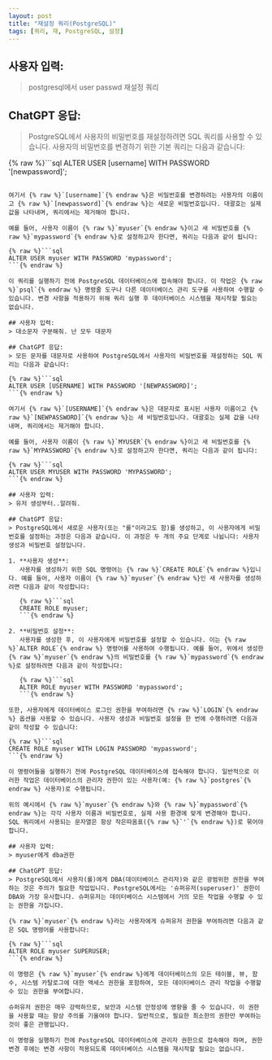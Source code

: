```yaml
---
layout: post
title: "재설정 쿼리(PostgreSQL)"
tags: [쿼리, 재, PostgreSQL, 설정]
---
```


## 사용자 입력:
> postgresql에서 user passwd 재설정 쿼리

## ChatGPT 응답:
> PostgreSQL에서 사용자의 비밀번호를 재설정하려면 SQL 쿼리를 사용할 수 있습니다. 사용자의 비밀번호를 변경하기 위한 기본 쿼리는 다음과 같습니다:

{% raw %}```sql
ALTER USER [username] WITH PASSWORD '[newpassword]';
```{% endraw %}

여기서 {% raw %}`[username]`{% endraw %}은 비밀번호를 변경하려는 사용자의 이름이고 {% raw %}`[newpassword]`{% endraw %}는 새로운 비밀번호입니다. 대괄호는 실제 값을 나타내며, 쿼리에서는 제거해야 합니다.

예를 들어, 사용자 이름이 {% raw %}`myuser`{% endraw %}이고 새 비밀번호를 {% raw %}`mypassword`{% endraw %}로 설정하고자 한다면, 쿼리는 다음과 같이 됩니다:

{% raw %}```sql
ALTER USER myuser WITH PASSWORD 'mypassword';
```{% endraw %}

이 쿼리를 실행하기 전에 PostgreSQL 데이터베이스에 접속해야 합니다. 이 작업은 {% raw %}`psql`{% endraw %} 명령줄 도구나 다른 데이터베이스 관리 도구를 사용하여 수행할 수 있습니다. 변경 사항을 적용하기 위해 쿼리 실행 후 데이터베이스 시스템을 재시작할 필요는 없습니다.

## 사용자 입력:
> 대소문자 구분해줘. 난 모두 대문자

## ChatGPT 응답:
> 모든 문자를 대문자로 사용하여 PostgreSQL에서 사용자의 비밀번호를 재설정하는 SQL 쿼리는 다음과 같습니다:

{% raw %}```sql
ALTER USER [USERNAME] WITH PASSWORD '[NEWPASSWORD]';
```{% endraw %}

여기서 {% raw %}`[USERNAME]`{% endraw %}은 대문자로 표시된 사용자 이름이고 {% raw %}`[NEWPASSWORD]`{% endraw %}는 새 비밀번호입니다. 대괄호는 실제 값을 나타내며, 쿼리에서는 제거해야 합니다.

예를 들어, 사용자 이름이 {% raw %}`MYUSER`{% endraw %}이고 새 비밀번호를 {% raw %}`MYPASSWORD`{% endraw %}로 설정하고자 한다면, 쿼리는 다음과 같이 됩니다:

{% raw %}```sql
ALTER USER MYUSER WITH PASSWORD 'MYPASSWORD';
```{% endraw %}

## 사용자 입력:
> 유저 생성부터..알려줘.

## ChatGPT 응답:
> PostgreSQL에서 새로운 사용자(또는 "롤"이라고도 함)를 생성하고, 이 사용자에게 비밀번호를 설정하는 과정은 다음과 같습니다. 이 과정은 두 개의 주요 단계로 나뉩니다: 사용자 생성과 비밀번호 설정입니다.

1. **사용자 생성**:
   사용자를 생성하기 위한 SQL 명령어는 {% raw %}`CREATE ROLE`{% endraw %}입니다. 예를 들어, 사용자 이름이 {% raw %}`myuser`{% endraw %}인 새 사용자를 생성하려면 다음과 같이 작성합니다:

   {% raw %}```sql
   CREATE ROLE myuser;
   ```{% endraw %}

2. **비밀번호 설정**:
   사용자를 생성한 후, 이 사용자에게 비밀번호를 설정할 수 있습니다. 이는 {% raw %}`ALTER ROLE`{% endraw %} 명령어를 사용하여 수행됩니다. 예를 들어, 위에서 생성한 {% raw %}`myuser`{% endraw %}의 비밀번호를 {% raw %}`mypassword`{% endraw %}로 설정하려면 다음과 같이 작성합니다:

   {% raw %}```sql
   ALTER ROLE myuser WITH PASSWORD 'mypassword';
   ```{% endraw %}

또한, 사용자에게 데이터베이스 로그인 권한을 부여하려면 {% raw %}`LOGIN`{% endraw %} 옵션을 사용할 수 있습니다. 사용자 생성과 비밀번호 설정을 한 번에 수행하려면 다음과 같이 작성할 수 있습니다:

{% raw %}```sql
CREATE ROLE myuser WITH LOGIN PASSWORD 'mypassword';
```{% endraw %}

이 명령어들을 실행하기 전에 PostgreSQL 데이터베이스에 접속해야 합니다. 일반적으로 이러한 작업은 데이터베이스의 관리자 권한이 있는 사용자(예: {% raw %}`postgres`{% endraw %} 사용자)로 수행됩니다. 

위의 예시에서 {% raw %}`myuser`{% endraw %}와 {% raw %}`mypassword`{% endraw %}는 각각 사용자 이름과 비밀번호로, 실제 사용 환경에 맞게 변경해야 합니다. SQL 쿼리에서 사용되는 문자열은 항상 작은따옴표({% raw %}`'`{% endraw %})로 묶어야 합니다.

## 사용자 입력:
> myuser에게 dba권한

## ChatGPT 응답:
> PostgreSQL에서 사용자(롤)에게 DBA(데이터베이스 관리자)와 같은 광범위한 권한을 부여하는 것은 주의가 필요한 작업입니다. PostgreSQL에서는 '슈퍼유저(superuser)' 권한이 DBA와 가장 유사합니다. 슈퍼유저는 데이터베이스 시스템에서 거의 모든 작업을 수행할 수 있는 권한을 가집니다.

{% raw %}`myuser`{% endraw %}라는 사용자에게 슈퍼유저 권한을 부여하려면 다음과 같은 SQL 명령어를 사용합니다:

{% raw %}```sql
ALTER ROLE myuser SUPERUSER;
```{% endraw %}

이 명령은 {% raw %}`myuser`{% endraw %}에게 데이터베이스의 모든 테이블, 뷰, 함수, 시스템 카탈로그에 대한 액세스 권한을 포함하여, 모든 데이터베이스 관리 작업을 수행할 수 있는 권한을 부여합니다.

슈퍼유저 권한은 매우 강력하므로, 보안과 시스템 안정성에 영향을 줄 수 있습니다. 이 권한을 사용할 때는 항상 주의를 기울여야 합니다. 일반적으로, 필요한 최소한의 권한만 부여하는 것이 좋은 관행입니다. 

이 명령을 실행하기 전에 PostgreSQL 데이터베이스에 관리자 권한으로 접속해야 하며, 권한 변경 후에는 변경 사항이 적용되도록 데이터베이스 시스템을 재시작할 필요는 없습니다.

